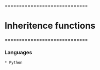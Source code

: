 =============================
# Inheritence functions
=============================

### Languages
	* Python

